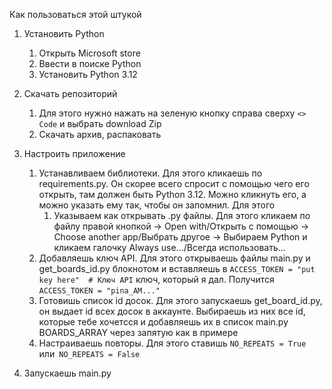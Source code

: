 Как пользоваться этой штукой

1. Установить Python
    1. Открыть Microsoft store
    2. Ввести в поиске Python
    3. Установить Python 3.12 
  
2. Скачать репозиторий 
    1. Для этого нужно нажать на зеленую кнопку справа сверху `<> Code` и выбрать download Zip
    2. Скачать архив, распаковать

3. Настроить приложение 
    1. Устанавливаем библиотеки. Для этого кликаешь по requirements.py. Он скорее всего спросит с помощью чего его открыть, там должен быть Python 3.12. Можно кликнуть его, а можно указать ему так, чтобы он запомнил. Для этого
        1. Указываем как открывать .py файлы. Для этого кликаем по файлу правой кнопкой -> Open with/Открыть с помощью -> Choose another app/Выбрать другое -> Выбираем Python и кликаем галочку Always use.../Всегда использовать...
    2. Добавляешь ключ API. Для этого открываешь файлы main.py и get_boards_id.py блокнотом и вставляешь в `ACCESS_TOKEN = "put key here"  # Ключ API` ключ, который я дал. Получится `ACCESS_TOKEN = "pina_AM..."`
    3. Готовишь список id досок. Для этого запускаешь get_board_id.py, он выдает id всех досок в аккаунте. Выбираешь из них все id, которые тебе хочетсся и добавляешь их в список main.py BOARDS_ARRAY через запятую как в примере
    4. Настраиваешь повторы. Для этого ставишь `NO_REPEATS = True `или` NO_REPEATS = False`

4. Запускаешь main.py 